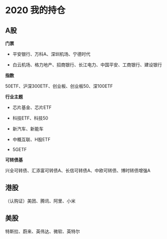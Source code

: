 # 2020 我的持仓

## A股

**门票**

*  平安银行、万科A、深圳机场、宁德时代

*  白云机场、格力地产、招商银行、长江电力、中国平安、工商银行、建设银行

**指数**

50ETF、沪深300ETF、创业板、创业板50、深100ETF

**行业主题**

*  芯片基金、芯片ETF

*  科技ETF、科技50

*  新汽车、新能车

*  中概互联、H股ETF

*  5GETF

**可转债基**

兴全可转债、汇添富可转债A、长信可转债A、中欧可转债、博时转债增强A

## 港股

（认购证）美团、腾讯、阿里、小米

## 美股

特斯拉、蔚来、英伟达、微软、英特尔
